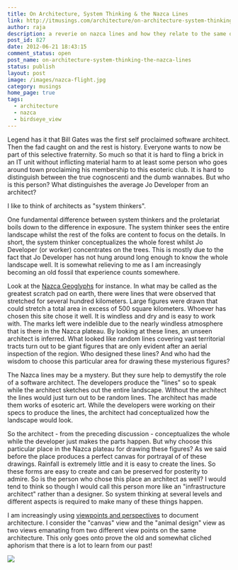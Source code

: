 ```yaml
---
title: On Architecture, System Thinking & the Nazca Lines
link: http://itmusings.com/architecture/on-architecture-system-thinking-the-nazca-lines
author: raja
description: a reverie on nazca lines and how they relate to the same overall picture that we want as architects
post_id: 827
date: 2012-06-21 18:43:15
comment_status: open
post_name: on-architecture-system-thinking-the-nazca-lines
status: publish
layout: post
image: /images/nazca-flight.jpg
category: musings
home_page: true
tags:
  - architecture
  - nazca
  - birdseye_view
---
```


Legend has it that Bill Gates was the first self proclaimed software architect. Then the fad caught on and the rest is history. Everyone wants to now be part of this selective fraternity. So much so that it is hard to fling a brick in an IT unit without inflicting material harm to at least some person who goes around town proclaiming his membership to this esoteric club. It is hard to distinguish between the true cognoscenti and the dumb wannabes. But who is this person? What distinguishes the average Jo Developer from an architect?

I like to think of architects as "system thinkers".

One fundamental difference between system thinkers and the proletariat boils down to the difference in exposure. The system thinker sees the entire landscape whilst the rest of the folks are content to focus on the details. In short, the system thinker conceptualizes the whole forest whilst Jo Developer (or worker) concentrates on the trees. This is mostly due to the fact that Jo Developer has not hung around long enough to know the whole landscape well. It is somewhat relieving to me as I am increasingly becoming an old fossil that experience counts somewhere.

Look at the [Nazca Geoglyphs](http://en.wikipedia.org/wiki/Nazca_Lines) for instance. In what may be called as the greatest scratch pad on earth, there were lines that were observed that stretched for several hundred kilometers. Large figures were drawn that could stretch a total area in excess of 500 square kilometers. Whoever has chosen this site chose it well. It is windless and dry and is easy to work with. The marks left were indelible due to the nearly windless atmosphere that is there in the Nazca plateau. By looking at these lines, an unseen architect is inferred. What looked like random lines covering vast territorial tracts turn out to be giant figures that are only evident after an aerial inspection of the region. Who designed these lines? And who had the wisdom to choose this particular area for drawing these mysterious figures?

The Nazca lines may be a mystery. But they sure help to demystify the role of a software architect. The developers produce the "lines" so to speak while the architect sketches out the entire landscape. Without the architect the lines would just turn out to be random lines. The architect has made them works of esoteric art. While the developers were working on their specs to produce the lines, the architect had conceptualized how the landscape would look.

So the architect - from the preceding discussion - conceptualizes the whole while the developer just makes the parts happen. But why choose this particular place in the Nazca plateau for drawing these figures? As we said before the place produces a perfect canvas for portrayal of of these drawings. Rainfall is extremely little and it is easy to create the lines. So these forms are easy to create and can be preserved for posterity to admire. So is the person who chose this place an architect as well? I would tend to think so though I would call this person more like an "infrastructure architect" rather than a designer. So system thinking at several levels and different aspects is required to make many of these things happen.

I am increasingly using [viewpoints and perspectives](www.viewpoints-and-perspectives.info/) to document architecture. I consider the "canvas" view and the "animal design" view as two views emanating from two different view points on the same architecture. This only goes onto prove the old and somewhat cliched aphorism that there is a lot to learn from our past!

![](/images/2012/06/DownloadedFile.jpeg)
